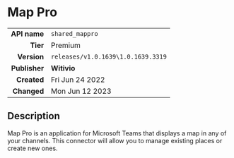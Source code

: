 # Map Pro
| | |
|-:|-|
|**API name**|`shared_mappro`|
|**Tier**|Premium|
|**Version**|`releases/v1.0.1639\1.0.1639.3319`|
|**Publisher**|**Witivio**|
|**Created**|Fri Jun 24 2022|
|**Changed**|Mon Jun 12 2023|

## Description
Map Pro is an application for Microsoft Teams that displays a map in any of your channels. This connector will allow you to manage existing places or create new ones.
